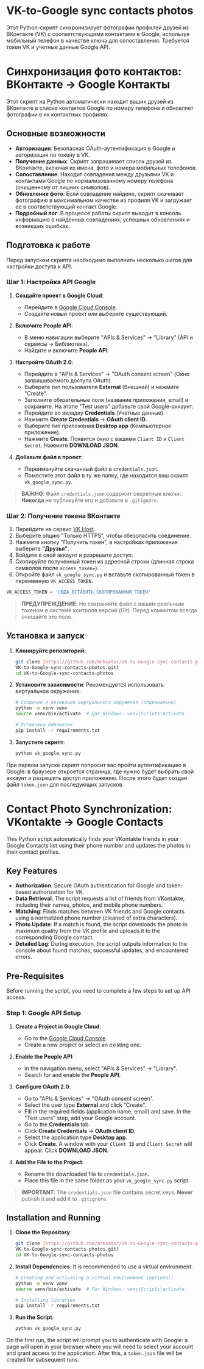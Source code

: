 # VK-to-Google sync contacts photos

Этот Python-скрипт синхронизирует фотографии профилей друзей из ВКонтакте (VK) с соответствующими контактами в Google, используя мобильный телефон в качестве ключа для сопоставления. Требуется токен VK и учетные данные Google API.

# Синхронизация фото контактов: ВКонтакте -> Google Контакты

Этот скрипт на Python автоматически находит ваших друзей из ВКонтакте в списке контактов Google по номеру телефона и обновляет фотографии в их контактных профилях.

## Основные возможности

* **Авторизация**: Безопасная OAuth-аутентификация в Google и авторизация по токену в VK.
* **Получение данных**: Скрипт запрашивает список друзей из ВКонтакте, включая их имена, фото и номера мобильных телефонов.
* **Сопоставление**: Находит совпадения между друзьями VK и контактами Google по нормализованному номеру телефона (очищенному от лишних символов).
* **Обновление фото**: Если совпадение найдено, скрипт скачивает фотографию в максимальном качестве из профиля VK и загружает ее в соответствующий контакт Google.
* **Подробный лог**: В процессе работы скрипт выводит в консоль информацию о найденных совпадениях, успешных обновлениях и возникших ошибках.

## Подготовка к работе

Перед запуском скрипта необходимо выполнить несколько шагов для настройки доступа к API. 

### Шаг 1: Настройка API Google

1.  **Создайте проект в Google Cloud**:
    * Перейдите в [Google Cloud Console](https://console.cloud.google.com/).
    * Создайте новый проект или выберите существующий.

2.  **Включите People API**:
    * В меню навигации выберите "APIs & Services" -> "Library" (API и сервисы -> Библиотека).
    * Найдите и включите **People API**.

3.  **Настройте OAuth 2.0**:
    * Перейдите в "APIs & Services" -> "OAuth consent screen" (Окно запрашиваемого доступа OAuth).
    * Выберите тип пользователя **External** (Внешний) и нажмите "Create".
    * Заполните обязательные поля (название приложения, email) и сохраните. На этапе "Test users" добавьте свой Google-аккаунт.
    * Перейдите во вкладку **Credentials** (Учетные данные).
    * Нажмите **Create Credentials** -> **OAuth client ID**.
    * Выберите тип приложения **Desktop app** (Компьютерное приложение).
    * Нажмите **Create**. Появится окно с вашими `Client ID` и `Client Secret`. Нажмите **DOWNLOAD JSON**.

4.  **Добавьте файл в проект**:
    * Переименуйте скачанный файл в `credentials.json`.
    * Поместите этот файл в ту же папку, где находится ваш скрипт `vk_google_sync.py`.

> **ВАЖНО**: Файл `credentials.json` содержит секретные ключи. **Никогда** не публикуйте его и добавьте в `.gitignore`.

### Шаг 2: Получение токена ВКонтакте

1.  Перейдите на сервис [VK Host](https://vkhost.github.io/).
2.  Выберите опцию "Только HTTPS", чтобы обезопасить соединение.
3.  Нажмите кнопку "Получить токен", в настройках приложения выберите **"Друзья"**.
4.  Войдите в свой аккаунт и разрешите доступ.
5.  Скопируйте полученный токен из адресной строки (длинная строка символов после `access_token=`).
6.  Откройте файл `vk_google_sync.py` и вставьте скопированный токен в переменную `VK_ACCESS_TOKEN`.

```python
VK_ACCESS_TOKEN = 'СЮДА_ВСТАВИТЬ_СКОПИРОВАННЫЙ_ТОКЕН'
```
> **ПРЕДУПРЕЖДЕНИЕ**: Не сохраняйте файл с вашим реальным токеном в системе контроля версий (Git). Перед коммитом всегда очищайте это поле.

## Установка и запуск

1.  **Клонируйте репозиторий**:
    ```bash
    git clone [https://github.com/mrksator/VK-to-Google-sync-contacts-photos.git](https://github.com/YOUR_LOGIN
    VK-to-Google-sync-contacts-photos.git)
    cd VK-to-Google-sync-contacts-photos
    ```

2.  **Установите зависимости**:
    Рекомендуется использовать виртуальное окружение.
    ```bash
    # Создание и активация виртуального окружения (опционально)
    python -m venv venv
    source venv/bin/activate  # Для Windows: venv\Scripts\activate

    # Установка библиотек
    pip install -r requirements.txt
    ```

3.  **Запустите скрипт**:
    ```bash
    python vk_google_sync.py
    ```

При первом запуске скрипт попросит вас пройти аутентификацию в Google: в браузере откроется страница, где нужно будет выбрать свой аккаунт и разрешить доступ приложению. После этого будет создан файл `token.json` для последующих запусков.

# Contact Photo Synchronization: VKontakte -> Google Contacts

This Python script automatically finds your VKontakte friends in your Google Contacts list using their phone number and updates the photos in their contact profiles.

## Key Features

* **Authorization**: Secure OAuth authentication for Google and token-based authorization for VK.
* **Data Retrieval**: The script requests a list of friends from VKontakte, including their names, photos, and mobile phone numbers.
* **Matching**: Finds matches between VK friends and Google contacts using a normalized phone number (cleaned of extra characters).
* **Photo Update**: If a match is found, the script downloads the photo in maximum quality from the VK profile and uploads it to the corresponding Google contact.
* **Detailed Log**: During execution, the script outputs information to the console about found matches, successful updates, and encountered errors.

## Pre-Requisites

Before running the script, you need to complete a few steps to set up API access.

### Step 1: Google API Setup

1.  **Create a Project in Google Cloud**:
    * Go to the [Google Cloud Console](https://console.cloud.google.com/).
    * Create a new project or select an existing one.

2.  **Enable the People API**:
    * In the navigation menu, select "APIs & Services" -> "Library".
    * Search for and enable the **People API**.

3.  **Configure OAuth 2.0**:
    * Go to "APIs & Services" -> "OAuth consent screen".
    * Select the user type **External** and click "Create".
    * Fill in the required fields (application name, email) and save. In the "Test users" step, add your Google account.
    * Go to the **Credentials** tab.
    * Click **Create Credentials** -> **OAuth client ID**.
    * Select the application type **Desktop app**.
    * Click **Create**. A window with your `Client ID` and `Client Secret` will appear. Click **DOWNLOAD JSON**.

4.  **Add the File to the Project**:
    * Rename the downloaded file to `credentials.json`.
    * Place this file in the same folder as your `vk_google_sync.py` script.

> **IMPORTANT**: The `credentials.json` file contains secret keys. **Never** publish it and add it to `.gitignore`.

##

## Installation and Running

1.  **Clone the Repository**:
    ```bash
    git clone [https://github.com/mrksator/VK-to-Google-sync-contacts-photos.git](https://github.com/YOUR_LOGIN
    VK-to-Google-sync-contacts-photos.git)
    cd VK-to-Google-sync-contacts-photos
    ```

2.  **Install Dependencies**:
    It is recommended to use a virtual environment.
    ```bash
    # Creating and activating a virtual environment (optional)
    python -m venv venv
    source venv/bin/activate  # For Windows: venv\Scripts\activate

    # Installing libraries
    pip install -r requirements.txt
    ```

3.  **Run the Script**:
    ```bash
    python vk_google_sync.py
    ```

On the first run, the script will prompt you to authenticate with Google: a page will open in your browser where you will need to select your account and grant access to the application. After this, a `token.json` file will be created for subsequent runs.
